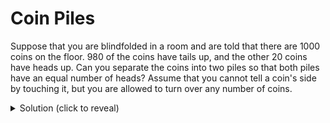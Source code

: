 # Coin Piles

Suppose that you are blindfolded in a room and are told that there are 1000 coins on the floor. 980 of the coins have tails up, and the other 20 coins have heads up. Can you separate the coins into two piles so that both piles have an equal number of heads? Assume that you cannot tell a coin's side by touching it, but you are allowed to turn over any number of coins.

<details>
  <summary>Solution (click to reveal)</summary>

Let's say that we separate the 1000 coins into two piles with `n` coins in one pile and `1000 - n` coins in the other. If there are `m` coins in the first pile with heads up, there must be `20 - m` coins in the second pile with heads up. We also know that there are `n - m` coins in the first pile with tails up. 

Clearly, we cannot guarantee that `m = 10` by simply adjusting `n`.

### Exploring Other Options

We can turn over coins if we want to. Since we have no way of knowing what a coin's side is, selectively flipping coins won’t guarantee anything. However, if we flip **all** the coins in the first pile, all heads become tails and all tails become heads. As a result, the first pile will have `n - m` heads and `m` tails due to symmetry.

To achieve equal heads in both piles, we need the number of tails in the original first pile to equal the number of heads in the second pile. This requires:

\[
n - m = 20 - m
\]

Solving for `n`:

\[
n = 20
\]

Thus, the solution is to:
1. Take **20 coins at random** and put them in the first pile.
2. Turn over **all** 20 coins in the first pile.
3. The remaining 980 coins form the second pile.

The number of heads among the flipped 20 coins will always equal the number of heads among the other 980 coins, ensuring that both piles have an equal number of heads.

</details>